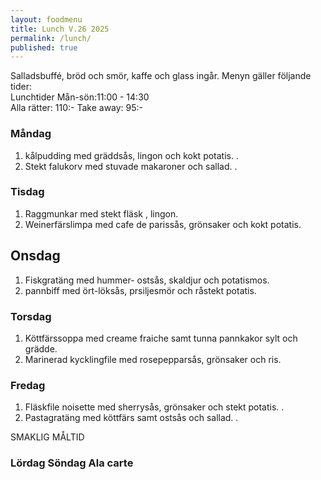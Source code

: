```yaml
---
layout: foodmenu
title: Lunch V.26 2025
permalink: /lunch/
published: true
---
```

Salladsbuffé, bröd och smör, kaffe och glass ingår.
Menyn gäller följande tider:  
Lunchtider  Mån-sön:11:00 - 14:30  
Alla rätter: 110:- Take away: 95:-
                                
### Måndag

1. kålpudding med gräddsås, lingon och kokt potatis. .
2. Stekt falukorv med stuvade makaroner och sallad. .

### Tisdag

1. Raggmunkar med stekt fläsk , lingon.
2. Weinerfärslimpa med cafe de parissås, grönsaker och kokt potatis.

## Onsdag
1. Fiskgratäng med hummer- ostsås, skaldjur och potatismos. 
2. pannbiff med ört-löksås, prsiljesmör och råstekt potatis. 

### Torsdag

1. Köttfärssoppa med creame fraiche samt tunna pannkakor sylt och grädde. 
2. Marinerad kycklingfile med rosepepparsås, grönsaker och ris.

### Fredag  

1. Fläskfile noisette med sherrysås, grönsaker och stekt potatis. .
2. Pastagratäng med köttfärs samt ostsås och sallad. .

SMAKLIG MÅLTID  

### Lördag Söndag Ala carte





    
       
    

   
    
   
     
